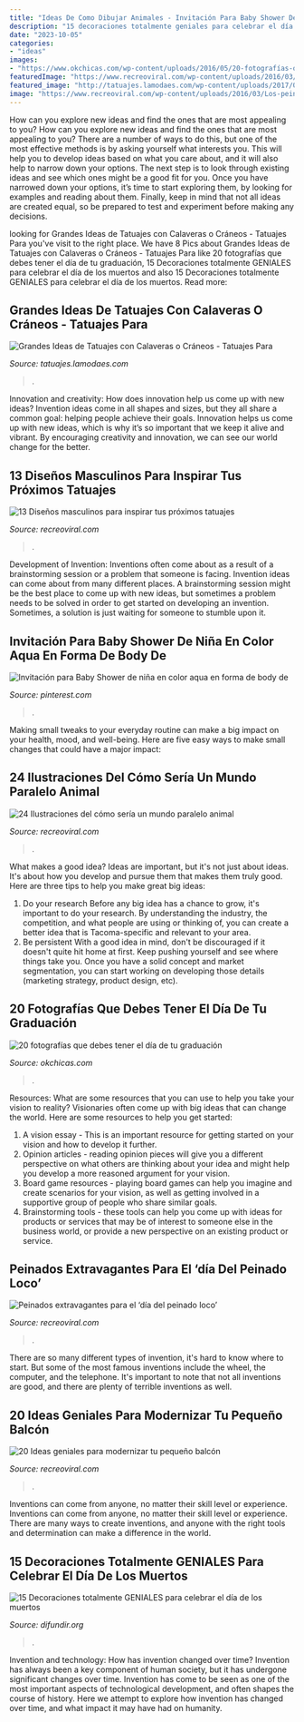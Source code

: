 ```yaml
---
title: "Ideas De Como Dibujar Animales - Invitación Para Baby Shower De Niña En Color Aqua En Forma De Body De"
description: "15 decoraciones totalmente geniales para celebrar el día de los muertos"
date: "2023-10-05"
categories:
- "ideas"
images:
- "https://www.okchicas.com/wp-content/uploads/2016/05/20-fotografías-que-debes-tener-el-día-de-tu-graduación-15-2-465x700.jpg"
featuredImage: "https://www.recreoviral.com/wp-content/uploads/2016/03/Los-peinados-más-extravagantes-del-día-del-peinado-loco-8.jpg"
featured_image: "http://tatuajes.lamodaes.com/wp-content/uploads/2017/03/Tatuajes-con-Calaveras-o-Craneos-5-1.jpg"
image: "https://www.recreoviral.com/wp-content/uploads/2016/03/Los-peinados-más-extravagantes-del-día-del-peinado-loco-8.jpg"
---
```



How can you explore new ideas and find the ones that are most appealing to you?
How can you explore new ideas and find the ones that are most appealing to you? There are a number of ways to do this, but one of the most effective methods is by asking yourself what interests you. This will help you to develop ideas based on what you care about, and it will also help to narrow down your options. The next step is to look through existing ideas and see which ones might be a good fit for you. Once you have narrowed down your options, it’s time to start exploring them, by looking for examples and reading about them. Finally, keep in mind that not all ideas are created equal, so be prepared to test and experiment before making any decisions.

	

		
looking for Grandes Ideas de Tatuajes con Calaveras o Cráneos - Tatuajes Para you've visit to the right place. We have 8 Pics about Grandes Ideas de Tatuajes con Calaveras o Cráneos - Tatuajes Para like 20 fotografías que debes tener el día de tu graduación, 15 Decoraciones totalmente GENIALES para celebrar el día de los muertos and also 15 Decoraciones totalmente GENIALES para celebrar el día de los muertos. Read more:
		
    
## Grandes Ideas De Tatuajes Con Calaveras O Cráneos - Tatuajes Para

<img loading=lazy src="http://tatuajes.lamodaes.com/wp-content/uploads/2017/03/Tatuajes-con-Calaveras-o-Craneos-5-1.jpg" onerror="this.onerror=null;this.src='https://tse1.mm.bing.net/th?id=OIP.RpU2anyZRl5gfoCOVn_legHaNK&amp;pid=15.1';" alt="Grandes Ideas de Tatuajes con Calaveras o Cráneos - Tatuajes Para">

_Source: tatuajes.lamodaes.com_

>. 

	

Innovation and creativity: How does innovation help us come up with new ideas?
Invention ideas come in all shapes and sizes, but they all share a common goal: helping people achieve their goals. Innovation helps us come up with new ideas, which is why it’s so important that we keep it alive and vibrant. By encouraging creativity and innovation, we can see our world change for the better.

    
## 13 Diseños Masculinos Para Inspirar Tus Próximos Tatuajes

<img loading=lazy src="https://www.recreoviral.com/wp-content/uploads/2018/08/elefante.jpg" onerror="this.onerror=null;this.src='https://tse1.mm.bing.net/th?id=OIP.BprLD0_t77cwW2V5XsGEfAHaJQ&amp;pid=15.1';" alt="13 Diseños masculinos para inspirar tus próximos tatuajes">

_Source: recreoviral.com_

>. 

	

Development of Invention: Inventions often come about as a result of a brainstorming session or a problem that someone is facing.
Invention ideas can come about from many different places. A brainstorming session might be the best place to come up with new ideas, but sometimes a problem needs to be solved in order to get started on developing an invention. Sometimes, a solution is just waiting for someone to stumble upon it.

    
## Invitación Para Baby Shower De Niña En Color Aqua En Forma De Body De

<img loading=lazy src="https://i.pinimg.com/736x/d6/a2/32/d6a2328727b25586c2f12c7757e790bd--unisex.jpg" onerror="this.onerror=null;this.src='https://tse1.mm.bing.net/th?id=OIP.t9jxBN5anHok_bpmQ8oi8wHaLH&amp;pid=15.1';" alt="Invitación para Baby Shower de niña en color aqua en forma de body de">

_Source: pinterest.com_

>. 

	

Making small tweaks to your everyday routine can make a big impact on your health, mood, and well-being. Here are five easy ways to make small changes that could have a major impact: 

    
## 24 Ilustraciones Del Cómo Sería Un Mundo Paralelo Animal

<img loading=lazy src="https://www.recreoviral.com/wp-content/uploads/2016/04/ILUSTRACIONES-MUNDO-PARALELO-1.jpg" onerror="this.onerror=null;this.src='https://tse1.mm.bing.net/th?id=OIP.q1taxVlwo7LSFRvs5XJKRwHaFs&amp;pid=15.1';" alt="24 Ilustraciones del cómo sería un mundo paralelo animal">

_Source: recreoviral.com_

>. 

	

What makes a good idea?
Ideas are important, but it's not just about ideas. It's about how you develop and pursue them that makes them truly good. Here are three tips to help you make great big ideas:
1. Do your research 
Before any big idea has a chance to grow, it's important to do your research. By understanding the industry, the competition, and what people are using or thinking of, you can create a better idea that is Tacoma-specific and relevant to your area. 
2. Be persistent 
With a good idea in mind, don't be discouraged if it doesn't quite hit home at first. Keep pushing yourself and see where things take you. Once you have a solid concept and market segmentation, you can start working on developing those details (marketing strategy, product design, etc). 

    
## 20 Fotografías Que Debes Tener El Día De Tu Graduación

<img loading=lazy src="https://www.okchicas.com/wp-content/uploads/2016/05/20-fotografías-que-debes-tener-el-día-de-tu-graduación-15-2-465x700.jpg" onerror="this.onerror=null;this.src='https://tse2.mm.bing.net/th?id=OIP.FAmjEUjEnn4BQil4w7Hk_gAAAA&amp;pid=15.1';" alt="20 fotografías que debes tener el día de tu graduación">

_Source: okchicas.com_

>. 

	

Resources: What are some resources that you can use to help you take your vision to reality?
Visionaries often come up with big ideas that can change the world. Here are some resources to help you get started: 
1. A vision essay - This is an important resource for getting started on your vision and how to develop it further. 
2. Opinion articles - reading opinion pieces will give you a different perspective on what others are thinking about your idea and might help you develop a more reasoned argument for your vision. 
3. Board game resources - playing board games can help you imagine and create scenarios for your vision, as well as getting involved in a supportive group of people who share similar goals. 
4. Brainstorming tools - these tools can help you come up with ideas for products or services that may be of interest to someone else in the business world, or provide a new perspective on an existing product or service.

    
## Peinados Extravagantes Para El ‘día Del Peinado Loco’

<img loading=lazy src="https://www.recreoviral.com/wp-content/uploads/2016/03/Los-peinados-más-extravagantes-del-día-del-peinado-loco-8.jpg" onerror="this.onerror=null;this.src='https://tse2.mm.bing.net/th?id=OIP.9k-RO2x0wuLWTK9ZDJLgHgHaHp&amp;pid=15.1';" alt="Peinados extravagantes para el ‘día del peinado loco’">

_Source: recreoviral.com_

>. 

	

There are so many different types of invention, it's hard to know where to start. But some of the most famous inventions include the wheel, the computer, and the telephone. It's important to note that not all inventions are good, and there are plenty of terrible inventions as well.

    
## 20 Ideas Geniales Para Modernizar Tu Pequeño Balcón

<img loading=lazy src="http://www.recreoviral.com/wp-content/uploads/2016/02/BALCONES-INTERIORES-15.jpg" onerror="this.onerror=null;this.src='https://tse1.mm.bing.net/th?id=OIP.IsNlWgMb6PLa3BiA3O6wVAHaKG&amp;pid=15.1';" alt="20 Ideas geniales para modernizar tu pequeño balcón">

_Source: recreoviral.com_

>. 

	

Inventions can come from anyone, no matter their skill level or experience.
Inventions can come from anyone, no matter their skill level or experience. There are many ways to create inventions, and anyone with the right tools and determination can make a difference in the world.

    
## 15 Decoraciones Totalmente GENIALES Para Celebrar El Día De Los Muertos

<img loading=lazy src="https://difundir.org/wp-content/uploads/2015/10/enhanced-31669-1444669598-1.jpg" onerror="this.onerror=null;this.src='https://tse1.mm.bing.net/th?id=OIP.PnnTqc_zdxx9R-PpTiW79gHaLH&amp;pid=15.1';" alt="15 Decoraciones totalmente GENIALES para celebrar el día de los muertos">

_Source: difundir.org_

>. 

	

Invention and technology: How has invention changed over time?
Invention has always been a key component of human society, but it has undergone significant changes over time. Invention has come to be seen as one of the most important aspects of technological development, and often shapes the course of history. Here we attempt to explore how invention has changed over time, and what impact it may have had on humanity.

